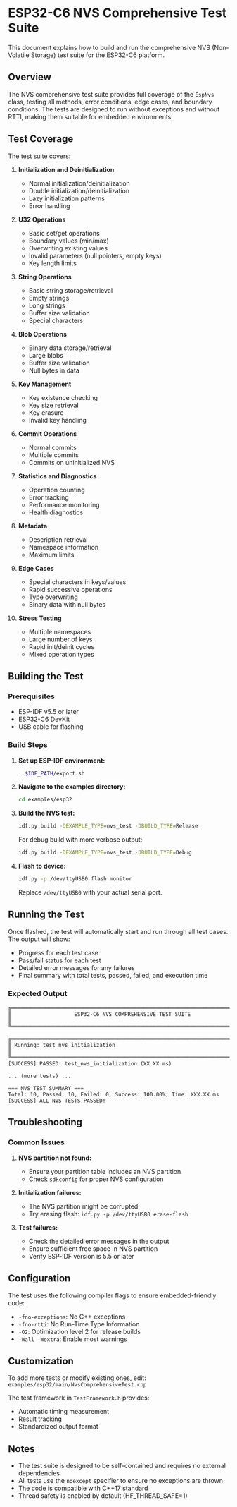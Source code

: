 # ESP32-C6 NVS Comprehensive Test Suite

This document explains how to build and run the comprehensive NVS (Non-Volatile Storage) test suite for the ESP32-C6 platform.

## Overview

The NVS comprehensive test suite provides full coverage of the `EspNvs` class, testing all methods, error conditions, edge cases, and boundary conditions. The tests are designed to run without exceptions and without RTTI, making them suitable for embedded environments.

## Test Coverage

The test suite covers:

1. **Initialization and Deinitialization**
   - Normal initialization/deinitialization
   - Double initialization/deinitialization
   - Lazy initialization patterns
   - Error handling

2. **U32 Operations**
   - Basic set/get operations
   - Boundary values (min/max)
   - Overwriting existing values
   - Invalid parameters (null pointers, empty keys)
   - Key length limits

3. **String Operations**
   - Basic string storage/retrieval
   - Empty strings
   - Long strings
   - Buffer size validation
   - Special characters

4. **Blob Operations**
   - Binary data storage/retrieval
   - Large blobs
   - Buffer size validation
   - Null bytes in data

5. **Key Management**
   - Key existence checking
   - Key size retrieval
   - Key erasure
   - Invalid key handling

6. **Commit Operations**
   - Normal commits
   - Multiple commits
   - Commits on uninitialized NVS

7. **Statistics and Diagnostics**
   - Operation counting
   - Error tracking
   - Performance monitoring
   - Health diagnostics

8. **Metadata**
   - Description retrieval
   - Namespace information
   - Maximum limits

9. **Edge Cases**
   - Special characters in keys/values
   - Rapid successive operations
   - Type overwriting
   - Binary data with null bytes

10. **Stress Testing**
    - Multiple namespaces
    - Large number of keys
    - Rapid init/deinit cycles
    - Mixed operation types

## Building the Test

### Prerequisites
- ESP-IDF v5.5 or later
- ESP32-C6 DevKit
- USB cable for flashing

### Build Steps

1. **Set up ESP-IDF environment:**
   ```bash
   . $IDF_PATH/export.sh
   ```

2. **Navigate to the examples directory:**
   ```bash
   cd examples/esp32
   ```

3. **Build the NVS test:**
   ```bash
   idf.py build -DEXAMPLE_TYPE=nvs_test -DBUILD_TYPE=Release
   ```

   For debug build with more verbose output:
   ```bash
   idf.py build -DEXAMPLE_TYPE=nvs_test -DBUILD_TYPE=Debug
   ```

4. **Flash to device:**
   ```bash
   idf.py -p /dev/ttyUSB0 flash monitor
   ```
   
   Replace `/dev/ttyUSB0` with your actual serial port.

## Running the Test

Once flashed, the test will automatically start and run through all test cases. The output will show:

- Progress for each test case
- Pass/fail status for each test
- Detailed error messages for any failures
- Final summary with total tests, passed, failed, and execution time

### Expected Output

```
╔══════════════════════════════════════════════════════════════════════════════╗
║                    ESP32-C6 NVS COMPREHENSIVE TEST SUITE                     ║
╚══════════════════════════════════════════════════════════════════════════════╝

╔══════════════════════════════════════════════════════════════════════════════╗
║ Running: test_nvs_initialization                                            ║
╚══════════════════════════════════════════════════════════════════════════════╝
[SUCCESS] PASSED: test_nvs_initialization (XX.XX ms)

... (more tests) ...

=== NVS TEST SUMMARY ===
Total: 10, Passed: 10, Failed: 0, Success: 100.00%, Time: XXX.XX ms
[SUCCESS] ALL NVS TESTS PASSED!
```

## Troubleshooting

### Common Issues

1. **NVS partition not found:**
   - Ensure your partition table includes an NVS partition
   - Check `sdkconfig` for proper NVS configuration

2. **Initialization failures:**
   - The NVS partition might be corrupted
   - Try erasing flash: `idf.py -p /dev/ttyUSB0 erase-flash`

3. **Test failures:**
   - Check the detailed error messages in the output
   - Ensure sufficient free space in NVS partition
   - Verify ESP-IDF version is 5.5 or later

## Configuration

The test uses the following compiler flags to ensure embedded-friendly code:
- `-fno-exceptions`: No C++ exceptions
- `-fno-rtti`: No Run-Time Type Information
- `-O2`: Optimization level 2 for release builds
- `-Wall -Wextra`: Enable most warnings

## Customization

To add more tests or modify existing ones, edit:
`examples/esp32/main/NvsComprehensiveTest.cpp`

The test framework in `TestFramework.h` provides:
- Automatic timing measurement
- Result tracking
- Standardized output format

## Notes

- The test suite is designed to be self-contained and requires no external dependencies
- All tests use the `noexcept` specifier to ensure no exceptions are thrown
- The code is compatible with C++17 standard
- Thread safety is enabled by default (HF_THREAD_SAFE=1)